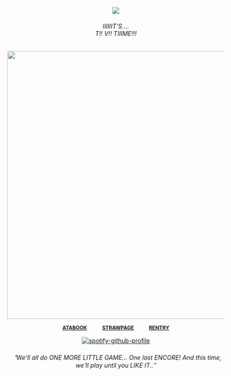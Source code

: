 <div align="center">
  
![](https://komarev.com/ghpvc/?username=THATGREATDAY&color=512680&label=RECRUITS)

###### IIIIIIT'S.... <br> T!! V!! TIIIME!!!

<div align="center">

<img src="https://files.catbox.moe/sop09w.png" width="620px">

<sub> [**ATABOOK**](https://greatday.atabook.org)   [**STRAWPAGE**](https://seatreasure.straw.page)   [**RENTRY**](https://rentry.co/CYBERTV)</sub>

[![spotify-github-profile](https://spotify-github-profile.kittinanx.com/api/view?uid=f2n6prthunxkl481yp07tfdlz&cover_image=true&theme=natemoo-re&show_offline=false&background_color=121212&interchange=false&bar_color=992d1a&bar_color_cover=false)](https://github.com/kittinan/spotify-github-profile)
###### 〝_We'll all do ONE MORE LITTLE GAME... One last ENCORE! And this time, we'll play until you LIKE IT.._‶
